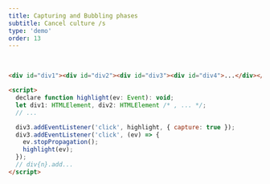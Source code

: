 ```yaml
---
title: Capturing and Bubbling phases
subtitle: Cancel culture /s
type: 'demo'
order: 13
---
```


<script>
  import NestedClick from '$lib/demo/2024-11-07-hearNoEvil/NestedClick.svelte';
</script>

<div class="w-full text-center" id="4bubbling-mode">&nbsp;</div>

<NestedClick bubblestopat={3} />

```html
<div id="div1"><div id="div2"><div id="div3"><div id="div4">...</div></div></div></div>

<script>
  declare function highlight(ev: Event): void;
  let div1: HTMLElement, div2: HTMLElement /* , ... */;
  // ...

  div3.addEventListener('click', highlight, { capture: true });
  div3.addEventListener('click', (ev) => {
    ev.stopPropagation();
    highlight(ev);
  });
  // div{n}.add...
</script>
```
